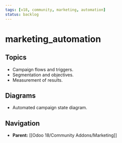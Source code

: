 ```yaml
---
tags: [v18, community, marketing, automation]
status: backlog
---
```

# marketing_automation

## Topics
- Campaign flows and triggers.
- Segmentation and objectives.
- Measurement of results.

## Diagrams
- Automated campaign state diagram.






## Navigation
- **Parent:** [[Odoo 18/Community Addons/Marketing]]
